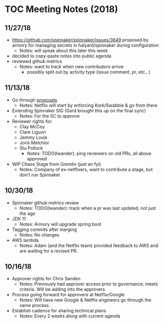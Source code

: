 # TOC Meeting Notes (2018)

## 11/27/18
- https://github.com/spinnaker/spinnaker/issues/3649 proposed by armory for managing secrets in halyard/spinnaker during configuration
  - Notes: will speak about this later this week
- decided to copy-paste notes into public agenda
- reviewed github metrics
  - Notes: want to track when new contributors arrive
    - possibly split out by activity type (issue comment, pr, etc…)

## 11/13/18
- Go through [proposals](https://github.com/spinnaker/spinnaker/issues?q=is%3Aopen+is%3Aissue+label%3Aproposal)
  - Notes: Netflix will start by enforcing Kork/Swabbie & go from there
- Extending Spinnaker SIG (Gard brought this up on the final sync)
  - Notes: For the SC to approve
- Reviewer rights for:
  - Clay McCoy
  - Clare Liguori
  - Jammy Louie
  - Joris Melchior
  - Stu Pollock
    - Notes: TODO(lwander): ping reviewers on old PRs, all above approved
- WIP Chaos Stage from Gremlin (just an fyi)
  - Notes: Company of ex-netflixers, want to contribute a stage, but don’t run Spinnaker

## 10/30/18
- Spinnaker github metrics review
  - Notes: TODO(lwander): track when a pr was last updated, not just the age
- JDK 11
  - Notes: Armory will upgrade spring boot
- Tagging commits after merging
  - Notes: No changes
- AWS lambda
  - Notes: Adam (and the Netflix team) provided feedback to AWS and are waiting for a revised PR.

## 10/16/18
- Approver rights for Chris Sanden
  - Notes: Previously had approver access prior to governance; meets criteria. Will be adding into the approvers.
- Process going forward for approvers at Netflix/Google
  - Notes: Will have new Google & Netflix engineers go through the same process.
- Establish cadence for sharing technical plans
  - Notes: Every 2 weeks along with current agenda